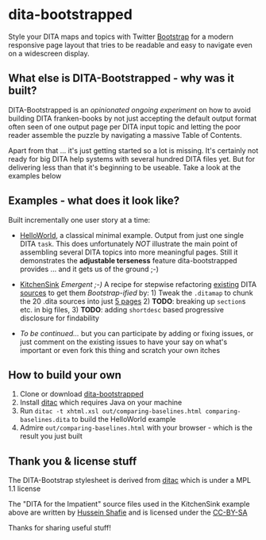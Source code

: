 dita-bootstrapped
=================
Style your DITA maps and topics with Twitter [Bootstrap](http://twitter.github.com/bootstrap/) for a modern responsive page layout that tries to be readable and easy to navigate even on a widescreen display.

## What else is DITA-Bootstrapped - why was it built?

DITA-Bootstrapped is an *opinionated ongoing experiment* on how to avoid building DITA franken-books by not just accepting the default output format often seen of one output page per DITA input topic and letting the poor reader assemble the puzzle by navigating a massive Table of Contents.

Apart from that ... it's just getting started so a lot is missing. It's certainly not ready for big DITA help systems with several hundred DITA files yet. But for delivering less than that it's beginning to be useable. Take a look at the examples below


## Examples - what does it look like?

Built incrementally one user story at a time:

* [HelloWorld](http://jornh.github.com/dita-bootstrapped/comparing-baselines.html), a classical minimal example. Output from just one single DITA `task`. This does unfortunately *NOT* illustrate the main point of assembling several DITA topics into more meaningful pages.  Still it demonstrates the **adjustable terseness** feature dita-bootstrapped provides ... and it gets us of the ground ;-)

* [KitchenSink](http://jornh.github.com/dita-bootstrapped/d4i/out-map-chunk-chain-pages/index.html) *Emergent ;-)* A recipe for stepwise refactoring [existing](http://www.xmlmind.com/tutorials/DITA/index.html) DITA [sources](http://www.xmlmind.com/tutorials/DITA/src/tutorial.ditamap) to get them *Bootstrap-ified* by: 1) Tweak the `.ditamap` to chunk the 20 .dita sources into just [5 pages](http://jornh.github.com/dita-bootstrapped/d4i/out-map-chunk-chain-pages/index.html) 2) **TODO**: breaking up `section`s etc. in big files, 3) **TODO**: adding `shortdesc` based progressive disclosure for findability

* *To be continued...* but you can participate by adding or fixing issues, or just comment on the existing issues to have your say on what's important or even fork this thing and scratch your own itches

## How to build your own

1. Clone or download [dita-bootstrapped](https://github.com/jornh/dita-bootstrapped)
2. Install [ditac](http://www.xmlmind.com/ditac/) which requires Java on your machine
3. Run `ditac -t xhtml.xsl out/comparing-baselines.html comparing-baselines.dita` to build the HelloWorld example
4. Admire `out/comparing-baselines.html` with your browser - which is the result you just built

## Thank you & license stuff

The DITA-Bootstrap stylesheet is derived from [ditac](http://www.xmlmind.com/ditac/) which is under a MPL 1.1 license

The "DITA for the Impatient" source files used in the KitchenSink example above are written by [Hussein Shafie](http://www.pixware.fr/) and is licensed under the [CC-BY-SA](http://creativecommons.org/licenses/by-sa/3.0/)

Thanks for sharing useful stuff!

